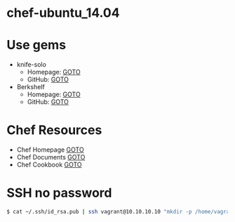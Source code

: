 chef-ubuntu_14.04
=================

# Use gems

- knife-solo
    - Homepage: <a href="http://matschaffer.github.io/knife-solo/">GOTO</a>
    - GitHub: <a href="https://github.com/matschaffer/knife-solo" targrt="_blank">GOTO</a>
- Berkshelf
    - Homepage: <a href="http://berkshelf.com/" target="_black">GOTO</a>
    - GitHub: <a href="https://github.com/berkshelf/berkshelf" targrt="_blank">GOTO</a>

# Chef Resources

- Chef Homepage <a href="https://www.chef.io/" target="_black">GOTO</a>
- Chef Documents <a href="http://docs.chef.io/" targrt="_blank">GOTO</a>
- Chef Cookbook <a href="https://supermarket.chef.io/" targrt="_blank">GOTO</a>

# SSH no password

``` bash
$ cat ~/.ssh/id_rsa.pub | ssh vagrant@10.10.10.10 "mkdir -p /home/vagrant/.ssh && cat >> /home/vagrant/.ssh/authorized_keys"
```

